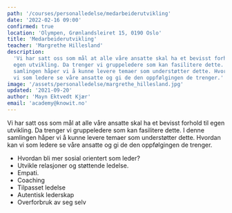 ```yaml
---
path: '/courses/personalledelse/medarbeiderutvikling'
date: '2022-02-16 09:00'
confirmed: true
location: 'Olympen, Grønlandsleiret 15, 0190 Oslo'
title: 'Medarbeiderutvikling'
teacher: 'Margrethe Hillesland'
description:
  'Vi har satt oss som mål at alle våre ansatte skal ha et bevisst forhold til
  egen utvikling. Da trenger vi gruppeledere som kan fasilitere dette. I denne
  samlingen håper vi å kunne levere temaer som understøtter dette. Hvordan kan
  vi som ledere se våre ansatte og gi de den oppfølgingen de trenger.'
image: '/assets/personalledelse/margrethe_hillesland.jpg'
updated: '2021-09-20'
author: 'Mayn Ektvedt Kjær'
email: 'academy@knowit.no'
---
```


Vi har satt oss som mål at alle våre ansatte skal ha et bevisst forhold til
egen utvikling. Da trenger vi gruppeledere som kan fasilitere dette. I denne
samlingen håper vi å kunne levere temaer som understøtter dette. Hvordan kan
vi som ledere se våre ansatte og gi de den oppfølgingen de trenger.

- Hvordan bli mer sosial orientert som leder?
- Utvikle relasjoner og støttende ledelse.
- Empati.
- Coaching
- Tilpasset ledelse
- Autentisk lederskap
- Overforbruk av seg selv
